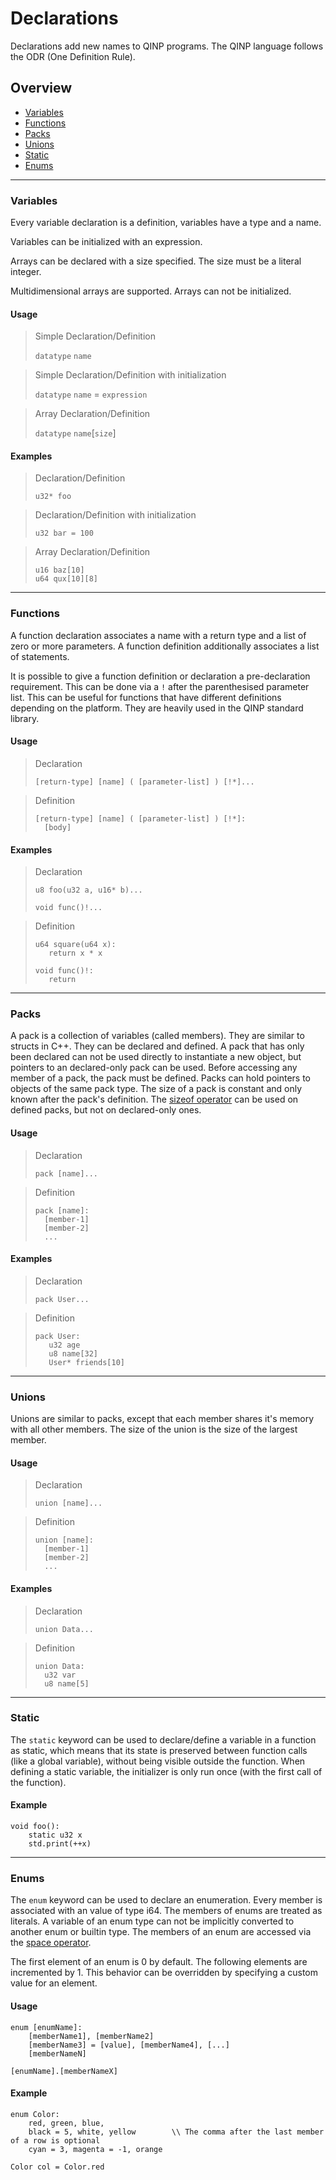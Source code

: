 # Declarations

Declarations add new names to QINP programs.
The QINP language follows the ODR (One Definition Rule).

## Overview
 - [Variables](#variables)
 - [Functions](#functions)
 - [Packs](#packs)
 - [Unions](#unions)
 - [Static](#static)
 - [Enums](#enums)

---

### Variables
Every variable declaration is a definition, variables have a type and a name.

Variables can be initialized with an expression.

Arrays can be declared with a size specified. The size must be a literal integer.

Multidimensional arrays are supported.
Arrays can not be initialized.

#### Usage

> Simple Declaration/Definition
>
> `datatype` `name`

> Simple Declaration/Definition with initialization
>
> `datatype` `name` = `expression`

> Array Declaration/Definition
>
> `datatype` `name`[`size`]

#### Examples

> Declaration/Definition
> ```qinp
> u32* foo
> ```

> Declaration/Definition with initialization
> ```qinp
> u32 bar = 100
> ```

> Array Declaration/Definition
> ```qinp
> u16 baz[10]
> u64 qux[10][8]
> ```

---

### Functions

A function declaration associates a name with a return type and a list of zero or more parameters.
A function definition additionally associates a list of statements.

It is possible to give a function definition or declaration a pre-declaration requirement. This can be done via a `!` after the parenthesised parameter list.
This can be useful for functions that have different definitions depending on the platform.
They are heavily used in the QINP standard library.

#### Usage

> Declaration
> ```qinp
> [return-type] [name] ( [parameter-list] ) [!*]...
> ```

> Definition
> ```qinp
> [return-type] [name] ( [parameter-list] ) [!*]:
> 	[body]

#### Examples

> Declaration
> ```qinp
> u8 foo(u32 a, u16* b)...
> ```
> ```qinp
> void func()!...
> ```

> Definition
> ```qinp
> u64 square(u64 x):
>    return x * x
> ```
> ```qinp
> void func()!:
>    return
> ```

---

### Packs

A pack is a collection of variables (called members). They are similar to structs in C++.
They can be declared and defined.
A pack that has only been declared can not be used directly to instantiate a new object, but pointers to an declared-only pack can be used.
Before accessing any member of a pack, the pack must be defined.
Packs can hold pointers to objects of the same pack type.
The size of a pack is constant and only known after the pack's definition. The [sizeof operator](./operators.md#sizeof) can be used on defined packs, but not on declared-only ones.

#### Usage

> Declaration
> ```qinp
> pack [name]...
> ```

> Definition
> ```qinp
> pack [name]:
> 	[member-1]
> 	[member-2]
> 	...
> ```

#### Examples

> Declaration
> ```qinp
> pack User...
> ```

> Definition
> ```qinp
> pack User:
>    u32 age
>    u8 name[32]
>    User* friends[10]
> ```

---

### Unions

Unions are similar to packs, except that each member shares it's memory with all other members.
The size of the union is the size of the largest member.

#### Usage

> Declaration
> ```qinp
> union [name]...
> ```

> Definition
> ```qinp
> union [name]:
> 	[member-1]
> 	[member-2]
> 	...
> ```

#### Examples

> Declaration
> ```qinp
> union Data...
> ```

> Definition
> ```qinp
> union Data:
> 	u32 var
> 	u8 name[5]
> ```

---

### Static

The `static` keyword can be used to declare/define a variable in a function as static, which means that its state is preserved between function calls (like a global variable), without being visible outside the function. When defining a static variable, the initializer is only run once (with the first call of the function).

#### Example

```qinp
void foo():
	static u32 x
	std.print(++x)
```

---

### Enums

The `enum` keyword can be used to declare an enumeration.
Every member is associated with an value of type i64.
The members of enums are treated as literals.
A variable of an enum type can not be implicitly converted to another enum or builtin type.
The members of an enum are accessed via the [space operator](./operators.md#namespace).

The first element of an enum is 0 by default. The following elements are incremented by 1.
This behavior can be overridden by specifying a custom value for an element.

#### Usage

```qinp
enum [enumName]:
	[memberName1], [memberName2]
	[memberName3] = [value], [memberName4], [...]
	[memberNameN]

[enumName].[memberNameX]
```

#### Example

```qinp
enum Color:
	red, green, blue,
	black = 5, white, yellow		\\ The comma after the last member of a row is optional
	cyan = 3, magenta = -1, orange

Color col = Color.red
```